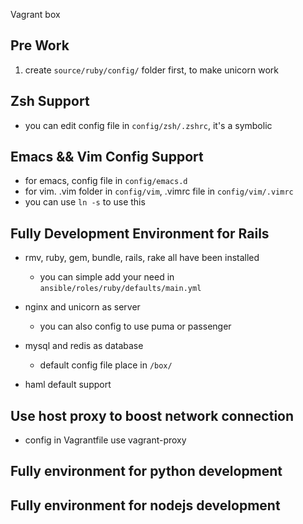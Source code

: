 Vagrant box

## Pre Work
1. create `source/ruby/config/` folder first, to make unicorn work

## Zsh Support
- you can edit config file in `config/zsh/.zshrc`, it's a symbolic

## Emacs && Vim Config Support
- for emacs, config file in `config/emacs.d`
- for vim. .vim folder in `config/vim`, .vimrc file in `config/vim/.vimrc`
- you can use `ln -s` to use this

## Fully Development Environment for Rails
- rmv, ruby, gem, bundle, rails, rake all have been installed
    - you can simple add your need in `ansible/roles/ruby/defaults/main.yml`
- nginx and unicorn as server
    - you can also config to use puma or passenger
- mysql and redis as database
    - default config file place in `/box/`

- haml default support

## Use host proxy to boost network connection
- config in Vagrantfile use vagrant-proxy

## Fully environment for python development

## Fully environment for nodejs development
